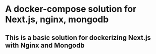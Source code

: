 # A docker-compose solution for Next.js, nginx, mongodb

## This is a basic solution for dockerizing Next.js with Nginx and Mongodb


